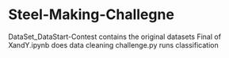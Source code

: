 # Steel-Making-Challegne
DataSet_DataStart-Contest contains the original datasets
Final of XandY.ipynb does data cleaning
challenge.py runs classification
